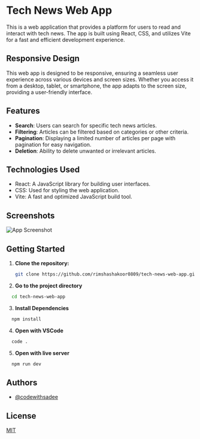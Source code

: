 
# Tech News Web App

This is a web application that provides a platform for users to read and interact with tech news. The app is built using React, CSS, and utilizes Vite for a fast and efficient development experience.

## Responsive Design

This web app is designed to be responsive, ensuring a seamless user experience across various devices and screen sizes. Whether you access it from a desktop, tablet, or smartphone, the app adapts to the screen size, providing a user-friendly interface.

## Features

- **Search**: Users can search for specific tech news articles.
- **Filtering**: Articles can be filtered based on categories or other criteria.
- **Pagination**: Displaying a limited number of articles per page with pagination for easy navigation.
- **Deletion**: Ability to delete unwanted or irrelevant articles.

## Technologies Used

- React: A JavaScript library for building user interfaces.
- CSS: Used for styling the web application.
- Vite: A fast and optimized JavaScript build tool.

## Screenshots

![App Screenshot](https://via.placeholder.com/468x300?text=App+Screenshot+Here)

## Getting Started

1. **Clone the repository:**

   ```bash
   git clone https://github.com/rimshashakoor0809/tech-news-web-app.git

2. **Go to the project directory**

```bash
  cd tech-news-web-app
```

3. **Install Dependencies**

```bash
  npm install
```
4. **Open with VSCode**

```bash
  code .
```

5. **Open with live server**

```bash
  npm run dev
```


## Authors

- [@codewithsadee](https://www.github.com/rimshashakoor0809)

## License

[MIT](https://choosealicense.com/licenses/mit/)
